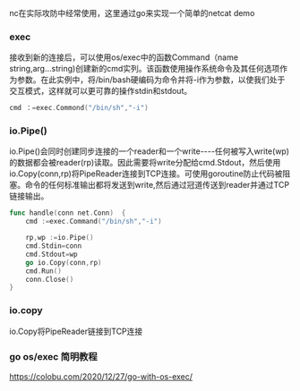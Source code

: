 nc在实际攻防中经常使用，这里通过go来实现一个简单的netcat demo

### exec
接收到新的连接后，可以使用os/exec中的函数Command（name string,arg...string)创建新的cmd实列。该函数使用操作系统命令及其任何选项作为参数。在此实例中，将/bin/bash硬编码为命令并将-i作为参数，以使我们处于交互模式，这样就可以更可靠的操作stdin和stdout。
```go
cmd ：=exec.Commond("/bin/sh","-i")
```

### io.Pipe()
io.Pipe()会同时创建同步连接的一个reader和一个write----任何被写入write(wp)的数据都会被reader(rp)读取。因此需要将write分配给cmd.Stdout，然后使用io.Copy(conn,rp)将PipeReader连接到TCP连接。可使用goroutine防止代码被阻塞。命令的任何标准输出都将发送到write,然后通过冠道传送到reader并通过TCP链接输出。
```go
func handle(conn net.Conn)  {
	cmd :=exec.Command("/bin/sh","-i")

	rp,wp :=io.Pipe()
	cmd.Stdin=conn
	cmd.Stdout=wp
	go io.Copy(conn,rp)
	cmd.Run()
	conn.Close()
}
```

### io.copy 
io.Copy将PipeReader链接到TCP连接

### go os/exec 简明教程
https://colobu.com/2020/12/27/go-with-os-exec/